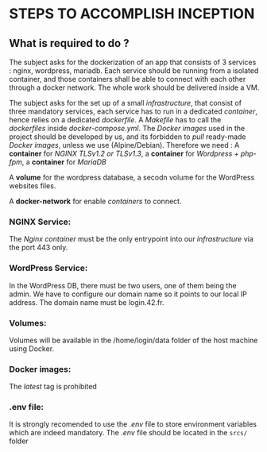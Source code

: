 # STEPS TO ACCOMPLISH INCEPTION

## What is required to do ?
The subject asks for the dockerization of an app that consists of 3 services : nginx, wordpress, mariadb. Each service should be running from a isolated container, and those containers shall be able to connect with each other through a docker network. The whole work should be delivered inside a VM.

The subject asks for the set up of a small *infrastructure*, that consist of three mandatory services, each service has to run in a dedicated *container*, hence relies on a dedicated *dockerfile*. A *Makefile* has to call the *dockerfiles* inside *docker-compose.yml*.
The *Docker images* used in the project should be developed by us, and its forbidden to *pull* ready-made *Docker images*, unless we use (Alpine/Debian). 
Therefore we need :
A **container** for *NGINX TLSv1.2 or TLSv1.3*, a **container** for *Wordpress + php-fpm*, a **container** for *MariaDB*

A **volume** for the wordpress database, a secodn volume for the WordPress websites files.

A **docker-network** for enable *containers* to connect.

### NGINX Service:
The *Nginx container* must be the only entrypoint into our *infrastructure* via the port 443 only.

### WordPress Service:
In the WordPress DB, there must be two users, one of them being the admin. We have to configure our domain name so it points to our local IP address. The domain name must be login.42.fr.

### Volumes:
Volumes will be available in the /home/login/data folder of the host machine using Docker.

### Docker images:
The *latest* tag is prohibited

### .env file:
It is strongly recomended to use the *.env* file to store environment variables which are indeed mandatory. The *.env* file should be located in the `srcs/` folder